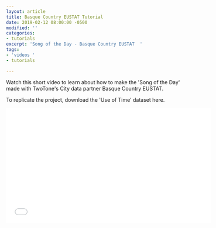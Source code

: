 ```yaml
---
layout: article
title: Basque Country EUSTAT Tutorial
date: 2019-02-12 08:00:00 -0500
modified: ''
categories:
- tutorials
excerpt: 'Song of the Day - Basque Country EUSTAT  '
tags:
- 'videos '
- tutorials

---
```

Watch this short video to learn about how to make the 'Song of the Day'  made with TwoTone's City data partner Basque Country EUSTAT.  

To replicate the project, download the 'Use of Time' dataset here.

<iframe width="560" height="315" src="[https://youtu.be/2dQMSMRWwJI](https://youtu.be/2dQMSMRWwJI "https://youtu.be/2dQMSMRWwJI")" frameborder="0" allow="encrypted-media; picture-in-picture" allowfullscreen></iframe>